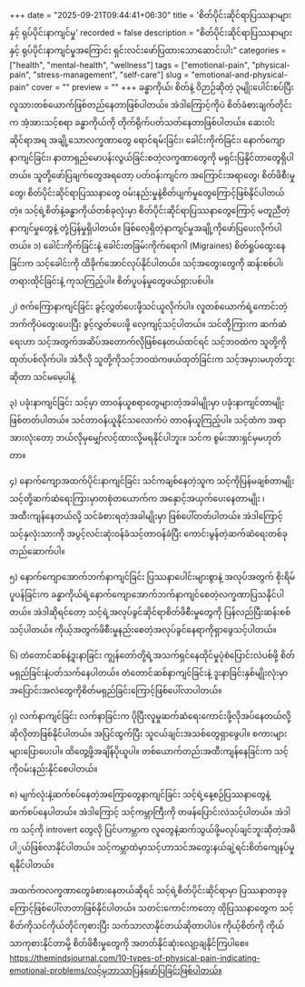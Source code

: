 +++
date = "2025-09-21T09:44:41+06:30"
title = 'စိတ်ပိုင်းဆိုင်ရာပြဿနာများနှင့် ရုပ်ပိုင်းနာကျင်မှု'
recorded = false
description = "စိတ်ပိုင်းဆိုင်ရာပြဿနာများနှင့် ရုပ်ပိုင်းနာကျင်မှုအကြောင်း ရှင်းလင်းဖော်ပြထားသောဆောင်းပါး"
categories = ["health", "mental-health", "wellness"]
tags = ["emotional-pain", "physical-pain", "stress-management", "self-care"]
slug = "emotional-and-physical-pain"
cover = ""
preview = ""
+++
ခန္ဓာကိုယ်၊ စိတ်နဲ့ ဝိဉာဉ်ဆိုတဲ့ ၃မျိုးပေါင်းစပ်ပြီး လူသားတစ်ယောက်ဖြစ်တည်နေတာဖြစ်ပါတယ်။ အဲဒါကြောင့်ကိုပဲ စိတ်ခံစားချက်တိုင်းက အံ့အားသင့်စရာ ခန္ဓာကိုယ်ကို တိုက်ရိုက်ပတ်သတ်နေတာဖြစ်ပါတယ်။ ဆေးဝါးဆိုင်ရာအရ အချို့သောလက္ခဏာတွေ ရောင်ရမ်းခြင်း၊ ခေါင်းကိုက်ခြင်း၊ နောက်ကျောနာကျင်ခြင်း၊ နာတာရှည်မောပန်းလွယ်ခြင်းစတဲ့လက္ခဏာတွေကို မရှင်းပြနိုင်တာတွေရှိပါတယ်။ သူတို့ဖော်ပြချက်တွေအရတော့ ပတ်ဝန်းကျင်က အကြောင်းအရာတွေ၊ စိတ်ဖိစီးမှုတွေ၊ စိတ်ပိုင်းဆိုင်ရာပြဿနာတွေ ဝမ်းနည်းမှုနဲ့စိတ်ပျက်မှုတွေကြောင့်ဖြစ်နိုင်ပါတယ်တဲ့။ သင့်ရဲ့စိတ်နဲ့ခန္ဓာကိုယ်တစ်ခုလုံးမှာ စိတ်ပိုင်းဆိုင်ရာပြဿနာတွေကြောင့် မတူညီတဲ့နာကျင်မှုတွေနဲ့ တုံ့ပြန်မှုရှိပါတယ်။ ဖြစ်လေ့ရှိတဲ့နာကျင်မှုအချို့ကိုဖော်ပြပေးလိုက်ပါတယ်။
၁) ခေါင်းကိုက်ခြင်းနဲ့ ခေါင်းတခြမ်းကိုက်ရောဂါ (Migraines)
စိတ်ရှုပ်ထွေးနေခြင်းက သင့်ခေါင်းကို ထိခိုက်အောင်လုပ်နိုင်ပါတယ်။ သင့်အတွေးတွေကို ဆန်းစစ်ပါ၊ တရားထိုင်ခြင်းနဲ့ ကုသကြည့်ပါ။ စိတ်ပူပန်မှုတွေဖယ်ရှားပစ်ပါ။

၂) ဇက်ကြောနာကျင်ခြင်း
ခွင့်လွှတ်ပေးဖို့သင်ယူလိုက်ပါ။ လူတစ်ယောက်ရဲ့ကောင်းတဲ့ဘက်ကိုပဲတွေးပေးပြီး ခွင့်လွှတ်ပေးဖို့ လေ့ကျင့်သင့်ပါတယ်။ သင်တို့ကြားက ဆက်ဆံရေးဟာ သင့်အတွက်အဆိပ်အတောက်လိုဖြစ်နေတယ်ထင်ရင် သင့်ဘဝထဲက သူတို့ကိုထုတ်ပစ်လိုက်ပါ။ အဲဒီလို သူတို့ကိုသင့်ဘဝထဲကဖယ်ထုတ်ခြင်းက သင့်အမှားမဟုတ်ဘူးဆိုတာ သင်မမေ့ပါနဲ့

၃) ပခုံးနာကျင်ခြင်း
သင့်မှာ တာဝန်ယူစရာတွေများတဲ့အခါမျိုးမှာ ပခုံးနာကျင်တာမျိုးဖြစ်တတ်ပါတယ်။ သင်တာဝန်ယူနိုင်သလောက်ပဲ တာဝန်ယူကြည့်ပါ။ သင့်ထံက အရာအားလုံးတော့ ဘယ်လိုမှမျှော်လင့်ထားလို့မရနိုင်ပါဘူး။ သင်က စွမ်းအားရှင်မှမဟုတ်တာ။

၄) နောက်ကျောအထက်ပိုင်းနာကျင်ခြင်း
သင်ကချစ်နေတဲ့သူက သင့်ကိုပြန်မချစ်တာမျိုး သင့်တို့ဆက်ဆံရေးကြားမှာတစုံတယောက်က အနှောင့်အယှက်ပေးနေတာမျိုး ၊ အထီးကျန်နေတယ်လို့ သင်ခံစားရတဲ့အခါမျိုးမှာ ဖြစ်ပေါ်တတ်ပါတယ်။ အဲဒါကြောင့် သင့်နှလုံးသားကို အပွင့်လင်းဆုံးဝန်ခံသင့်တာဝန်ခံပြီး ကောင်းမွန်တဲ့ဆက်ဆံရေးတစ်ခုတည်ဆောက်ပါ။

၅) နောက်ကျောအောက်ဘက်နာကျင်ခြင်း
ပြဿနာပေါင်းများစွာနဲ့ အလုပ်အတွက် စိုးရိမ်ပူပန်ခြင်းက ခန္ဓာကိုယ်ရဲ့နောက်ကျောအောက်ဘက်နာကျင်စေတဲ့လက္ခဏာပြသနိုင်ပါတယ်။ အဲဒါဆိုရင်တော့ သင့်ရဲ့အလုပ်ခွင်ဆိုင်ရာစိတ်ဖိစီးမှုတွေကို ပြန်လည်ပြီးဆန်းစစ်သင့်ပါတယ်။ ကိုယ့်အတွက်ဖိစီးမှုနည်းစေတဲ့အလုပ်ခွင်နေရာကိုရှာဖွေသင့်ပါတယ်။

၆) တံတောင်ဆစ်နဲ့ဒူးနာခြင်း
ကျွန်တော်တို့ရဲ့အသက်ရှင်နေထိုင်မှုပုံစံပြောင်းလဲပစ်ဖို့ စိတ်မရှည်ခြင်းနဲ့ပတ်သက်နေပါတယ်။ တံတောင်ဆစ်နာကျင်ခြင်းနဲ့ ဒူးနာခြင်းနှစ်မျိုးလုံးမှာ အပြောင်းအလဲတွေကိုစိတ်မရှည်ခြင်းကြောင့်ဖြစ်ပေါ်လာပါတယ်။

၇) လက်နာကျင်ခြင်း
လက်နာခြင်းက ပိုပြီးလူမှုဆက်ဆံရေးကောင်းဖို့လိုအပ်နေတယ်လို့ဆိုလိုတာဖြစ်နိုင်ပါတယ်။ အပြင်ထွက်ပြီး သူငယ်ချင်းအသစ်တွေရှာဖွေပါ။ စကားများများပြောပေးပါ။ ထိတွေ့ဖို့အချိန်ပိုယူပါ။ တစ်ယောက်တည်းအထီးကျန်နေခြင်းက သင့်ကိုဝမ်းနည်းနိုင်စေပါတယ်။

၈) မျက်လုံးနဲ့ဆက်စပ်နေတဲ့အကြောတွေနာကျင်ခြင်း
သင့်ရဲ့နေ့စဉ်ပြဿနာတွေနဲ့ဆက်စပ်နေပါတယ်။ အဲဒါကြောင့် သင့်ကမ္ဘာကြီးကို တဖန်ပြောင်းလဲသင့်ပါတယ်။ အဲဒါက သင့်ကို introvert တွေလို ပြင်ပကမ္ဘာက လူတွေနဲ့ဆက်သွယ်ဖို့မလုပ်ချင်ဘူးဆိုတဲ့အဓိပါ္ပယ်ဖြစ်လာနိုင်ပါတယ်။ သင့်ကမ္ဘာထဲမှာသင့်ဟာသင်အတွေးနယ်ချဲ့ရင်းစိတ်ကျေနပ်မှုရနိုင်ပါတယ်။

အထက်ကလက္ခဏာတွေခံစားနေတယ်ဆိုရင် သင့်ရဲ့စိတ်ပိုင်းဆိုင်ရာမှာ ပြဿနာတခုခုကြောင့်ဖြစ်ပေါ်လာတာဖြစ်နိုင်ပါတယ်။ သတင်းကောင်းကတော့ ထိုပြဿနာတွေက သင့်စိတ်ကိုသင်ကိုယ်တိုင်ကုစားပြီး သက်သာလာနိုင်တယ်ဆိုတာပါပဲ။ ကိုယ့်စိတ်ကို ကိုယ်သာကုစားနိုင်တာမို့ စိတ်ဖိစီးမှုတွေကို အတတ်နိုင်ဆုံးလျော့ချနိုင်ကြပါစေ။
https://themindsjournal.com/10-types-of-physical-pain-indicating-emotional-problems/လင့်မှဘာသာပြန်ဖော်ပြခြင်းဖြစ်ပါတယ်။ 